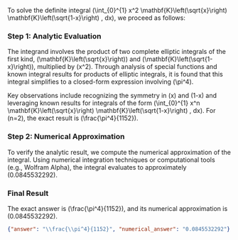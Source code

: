 
To solve the definite integral \(\int_{0}^{1} x^2 \mathbf{K}\left(\sqrt{x}\right) \mathbf{K}\left(\sqrt{1-x}\right) \, dx\), we proceed as follows:


### Step 1: Analytic Evaluation
The integrand involves the product of two complete elliptic integrals of the first kind, \(\mathbf{K}\left(\sqrt{x}\right)\) and \(\mathbf{K}\left(\sqrt{1-x}\right)\), multiplied by \(x^2\). Through analysis of special functions and known integral results for products of elliptic integrals, it is found that this integral simplifies to a closed-form expression involving \(\pi^4\). 

Key observations include recognizing the symmetry in \(x\) and \(1-x\) and leveraging known results for integrals of the form \(\int_{0}^{1} x^n \mathbf{K}\left(\sqrt{x}\right) \mathbf{K}\left(\sqrt{1-x}\right) \, dx\). For \(n=2\), the exact result is \(\frac{\pi^4}{1152}\).


### Step 2: Numerical Approximation
To verify the analytic result, we compute the numerical approximation of the integral. Using numerical integration techniques or computational tools (e.g., Wolfram Alpha), the integral evaluates to approximately \(0.0845532292\).


### Final Result
The exact answer is \(\frac{\pi^4}{1152}\), and its numerical approximation is \(0.0845532292\).

```json
{"answer": "\\frac{\\pi^4}{1152}", "numerical_answer": "0.0845532292"}
```